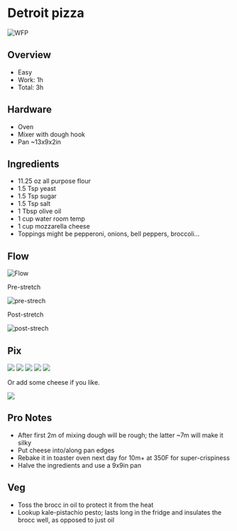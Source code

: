 # Detroit pizza
![WFP](./images/over-w-brocc.jpeg)
## Overview
- Easy
- Work: 1h
- Total: 3h
## Hardware
- Oven
- Mixer with dough hook
- Pan ~13x9x2in
## Ingredients
- 11.25 oz all purpose flour
- 1.5 Tsp yeast
- 1.5 Tsp sugar
- 1.5 Tsp salt
- 1 Tbsp olive oil
- 1 cup water room temp
- 1 cup mozzarella cheese
- Toppings might be pepperoni, onions, bell peppers, broccoli...

## Flow
![Flow](./images/flow.png)

Pre-stretch

![pre-strech](./images/pre-stretch.jpeg)

Post-stretch

![post-strech](./images/post-stretch.jpeg)

## Pix 

![](./images/two.jpeg)
![](./images/sizzle.jpeg)
![](./images/side.jpeg)
![](./images/over.jpeg)
![](./images/edge.jpeg)

Or add some cheese if you like.

![](./images/cheese.jpeg)

## Pro Notes
- After first 2m of mixing dough will be rough; the latter ~7m will make it silky
- Put cheese into/along pan edges
- Rebake it in toaster oven next day for 10m+ at 350F for super-crispiness
- Halve the ingredients and use a 9x9in pan

## Veg
- Toss the brocc in oil to protect it from the heat
- Lookup kale-pistachio pesto; lasts long in the fridge and insulates the brocc well, as opposed to just oil
